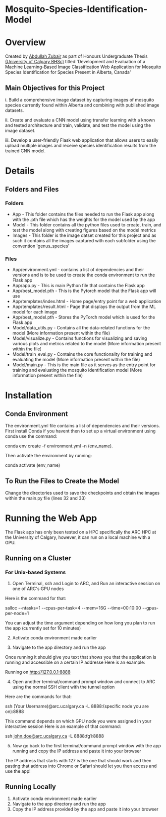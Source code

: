 # Mosquito-Species-Identification-Model

# Overview
Created by [Abdullah Zubair](https://www.linkedin.com/in/a-zubair-calgary/) as part of Honours Undergraduate Thesis [(University of Calgary BHSc)](https://cumming.ucalgary.ca/bhsc) titled 'Development and Evaluation of a Machine Learning-Based Image Classification Web Application for Mosquito Species Identification for Species Present in Alberta, Canada'

## Main Objectives for this Project
i.	Build a comprehensive image dataset by capturing images of mosquito species currently found within Alberta and combining with published image datasets.

ii.	Create and evaluate a CNN model using transfer learning with a known and tested architecture and train, validate, and test the model using the image dataset. 

iii.	Develop a user-friendly Flask web application that allows users to easily upload multiple images and receive species identification results from the trained CNN model.

# Details
## Folders and Files
### Folders
* App - This folder contains the files needed to run the Flask app along with the .pth file which has the weights for the model used by the app
* Model - This folder contains all the python files used to create, train, and test the model along with creating figures based on the model metrics
* Images - This folder is the image datset created for this project and as such it contains all the images captured with each subfolder using the convention 'genus_species'
### Files
* App/environment.yml - contains a list of dependencies and their versions and is to be used to create the conda environment to run the Flask app
* App/app.py - This is main Python file that contains the Flask app
* App/best_model.pth - This is the Pytorch model that the Flask app will use
* App/templates/index.html - Home page/entry point for a web application
* App/templates/result.html - Page that displays the output from the ML model for each image
* App/best_model.pth - Stores the PyTorch model which is used for the Flask app
* Model/data_utils.py - Contains all the data-related functions for the  model (More information present within the file)
* Model/visualize.py - Contains functions for visualizing and saving various plots and metrics related to the  model (More information present within the file)
* Model/train_eval.py - Contains the core functionality for training and evaluating the model (More information present within the file)
* Model/main.py - This is the main file as it serves as the entry point for training and evaluating the mosquito identification model (More information present within the file)

# Installation
## Conda Environment
The environment.yml file contains a list of dependencies and their versions. First install Conda if you havent then to set up a virtual environment using conda use the command:

conda env create -f environment.yml -n (env_name). 

Then activate the environment by running:

conda activate (env_name)

## To Run the Files to Create the Model
Change the directories used to save the checkpoints and obtain the images within the main.py file (lines 32 and 33)

# Running the Web App

The Flask app has only been tested on a HPC specifically the ARC HPC at the University of Calgary, however, it can run on a local machine with a GPU.

## Running on a Cluster
### For Unix-based Systems
1. Open Terminal, ssh and Login to ARC, and Run an interactive session on one of ARC's GPU nodes
	
Here is the command for that:

salloc --ntasks=1 --cpus-per-task=4 --mem=16G --time=00:10:00 --gpus-per-node=1

You can adjust the time argument depending on how long you plan to run the app (currently set for 10 minutes)
	
2. Activate conda environment made earlier

3. Navigate to the app directory and run the app

Once running it should give you text that shows you that the application is running and accessible on a certain IP addresse
Here is an example:

Running on http://127.0.0.1:8888
			
4. Open another terminal/command prompt window and connect to ARC using the normal SSH client with the tunnel option
		
Here are the commands for that:

ssh (Your Username)@arc.ucalgary.ca -L 8888:(specific node you are on):8888

This command depends on which GPU node you were assigned in your interactive session
Here is an example of that command:

ssh john.doe@arc.ucalgary.ca -L 8888:fg1:8888

5. Now go back to the first terminal/command prompt window with the app running and copy the IP address and paste it into your browser
	
The IP address that starts with 127 is the one that should work and then pasting that address into Chrome or Safari should
let you then access and use the app!

## Running Locally
1. Activate conda environment made earlier
2. Navigate to the app directory and run the app
3. Copy the IP address provided by the app and paste it into your browser
